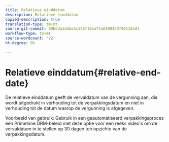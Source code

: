 ```yaml
---
title: Relatieve einddatum
description: Relatieve einddatum
copied-description: true
translation-type: tm+mt
source-git-commit: 89bdda1d4bd5c126f19ba75a819942df901183d1
workflow-type: tm+mt
source-wordcount: '72'
ht-degree: 0%

---
```



# Relatieve einddatum{#relative-end-date}

De relatieve einddatum geeft de vervaldatum van de vergunning aan, die wordt uitgedrukt in verhouding tot de verpakkingsdatum en niet in verhouding tot de datum waarop de vergunning is afgegeven.

Voorbeeld van gebruik: Gebruik in een geautomatiseerd verpakkingsproces één Primetime DRM-beleid met deze optie voor een reeks video&#39;s om de vervaldatum in te stellen op 30 dagen ten opzichte van de verpakkingsdatum.
